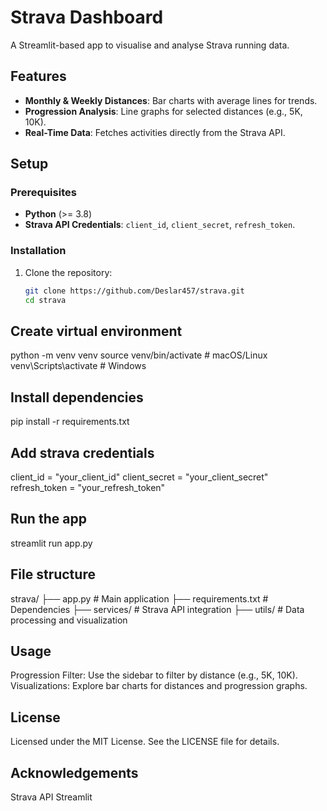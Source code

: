  # Strava Dashboard

A Streamlit-based app to visualise and analyse Strava running data. 

## Features

- **Monthly & Weekly Distances**: Bar charts with average lines for trends.
- **Progression Analysis**: Line graphs for selected distances (e.g., 5K, 10K).
- **Real-Time Data**: Fetches activities directly from the Strava API.

## Setup

### Prerequisites
- **Python** (>= 3.8)
- **Strava API Credentials**: `client_id`, `client_secret`, `refresh_token`.

### Installation
1. Clone the repository:
   ```bash
   git clone https://github.com/Deslar457/strava.git
   cd strava

## Create virtual environment
python -m venv venv
source venv/bin/activate    # macOS/Linux
venv\Scripts\activate       # Windows

## Install dependencies
pip install -r requirements.txt

## Add strava credentials 
client_id = "your_client_id"
client_secret = "your_client_secret"
refresh_token = "your_refresh_token"


## Run the app
streamlit run app.py

## File structure
strava/
├── app.py                  # Main application
├── requirements.txt        # Dependencies
├── services/               # Strava API integration
├── utils/                  # Data processing and visualization


## Usage
Progression Filter: Use the sidebar to filter by distance (e.g., 5K, 10K).
Visualizations: Explore bar charts for distances and progression graphs.

## License
Licensed under the MIT License. See the LICENSE file for details.

## Acknowledgements
Strava API
Streamlit
